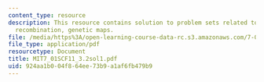 ```yaml
---
content_type: resource
description: This resource contains solution to problem sets related to linkage and
  recombination, genetic maps.
file: /media/https%3A/open-learning-course-data-rc.s3.amazonaws.com/7-01sc-fundamentals-of-biology-fall-2011/924aa1b004f864ee73b9a1af6fb479b9_MIT7_01SCF11_3.2sol1.pdf
file_type: application/pdf
resourcetype: Document
title: MIT7_01SCF11_3.2sol1.pdf
uid: 924aa1b0-04f8-64ee-73b9-a1af6fb479b9
---
```

